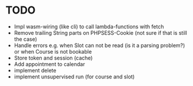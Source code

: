 # TODO

- Impl wasm-wiring (like cli) to call lambda-functions with fetch
- Remove trailing String parts on PHPSESS-Cookie (not sure if that is still the case)
- Handle errors e.g. when Slot can not be read (is it a parsing problem?) or when Course is not bookable
- Store token and session (cache)
- Add appointment to calendar
- implement delete
- implement unsupervised run (for course and slot)
